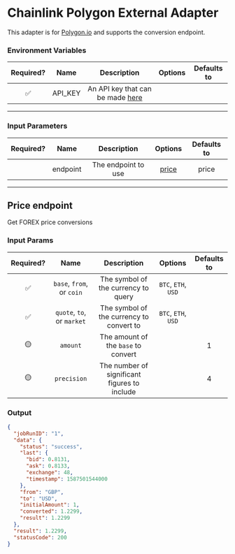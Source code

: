 # Chainlink Polygon External Adapter

This adapter is for [Polygon.io](https://polygon.io/) and supports the conversion endpoint.

### Environment Variables

| Required? |  Name   |                               Description                               | Options | Defaults to |
| :-------: | :-----: | :---------------------------------------------------------------------: | :-----: | :---------: |
|    ✅     | API_KEY | An API key that can be made [here](https://polygon.io/dashboard/signup) |         |             |

---

### Input Parameters

| Required? |   Name   |     Description     |         Options          | Defaults to |
| :-------: | :------: | :-----------------: | :----------------------: | :---------: |
|           | endpoint | The endpoint to use | [price](#Price-endpoint) |    price    |

---

## Price endpoint

Get FOREX price conversions

### Input Params

| Required? |            Name            |                 Description                  |       Options       | Defaults to |
| :-------: | :------------------------: | :------------------------------------------: | :-----------------: | :---------: |
|    ✅     | `base`, `from`, or `coin`  |     The symbol of the currency to query      | `BTC`, `ETH`, `USD` |             |
|    ✅     | `quote`, `to`, or `market` |   The symbol of the currency to convert to   | `BTC`, `ETH`, `USD` |             |
|    🟡     |          `amount`          |     The amount of the `base` to convert      |                     |      1      |
|    🟡     |        `precision`         | The number of significant figures to include |                     |      4      |

### Output

```json
{
  "jobRunID": "1",
  "data": {
    "status": "success",
    "last": {
      "bid": 0.8131,
      "ask": 0.8133,
      "exchange": 48,
      "timestamp": 1587501544000
    },
    "from": "GBP",
    "to": "USD",
    "initialAmount": 1,
    "converted": 1.2299,
    "result": 1.2299
  },
  "result": 1.2299,
  "statusCode": 200
}
```
